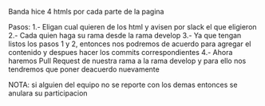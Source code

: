 Banda hice 4 htmls por cada parte de la pagina 

Pasos:
1.- Eligan cual quieren de los html y avisen por slack el que eligieron
2.- Cada quien haga su rama desde la rama develop 
3.- Ya que tengan listos los pasos 1 y 2, entonces nos podremos de acuerdo para agregar el contenido y despues hacer los commits correspondientes 
4.- Ahora haremos Pull Request de nuestra rama a la rama develop y para ello nos tendremos que poner deacuerdo nuevamente

NOTA: si alguien del equipo no se reporte con los demas entonces se anulara 
      su participacion 